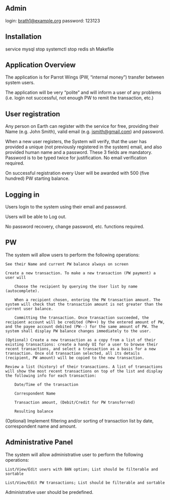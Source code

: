
## Admin
login: brath1@example.org
password: 123123

## Installation
service mysql stop
systemctl stop redis
sh Makefile

## Application Overview

The application is for Parrot Wings (PW, “internal money”) transfer between system users.

The application will be very “polite” and will inform a user of any problems (i.e. login not successful, not enough PW to remit the transaction, etc.)
## User registration

Any person on Earth can register with the service for free, providing their Name (e.g. John Smith), valid email (e.g. jsmith@gmail.com) and password.

When a new user registers, the System will verify, that the user has provided a unique (not previously registered in the system) email, and also provided human name and a password. These 3 fields are mandatory. Password is to be typed twice for justification. No email verification required.

On successful registration every User will be awarded with 500 (five hundred) PW starting balance.
## Logging in

Users login to the system using their email and password.

Users will be able to Log out.

No password recovery, change password, etc. functions required.
## PW

The system will allow users to perform the following operations:

    See their Name and current PW balance always on screen

    Create a new transaction. To make a new transaction (PW payment) a user will

        Choose the recipient by querying the User list by name (autocomplete).

        When a recipient chosen, entering the PW transaction amount. The system will check that the transaction amount is not greater than the current user balance.

        Committing the transaction. Once transaction succeeded, the recipient account will be credited (PW++) by the entered amount of PW, and the payee account debited (PW--) for the same amount of PW. The system shall display PW balance changes immediately to the user.

    (Optional) Create a new transaction as a copy from a list of their existing transactions: create a handy UI for a user to browse their recent transactions, and select a transaction as a basis for a new transaction. Once old transaction selected, all its details (recipient, PW amount) will be copied to the new transaction.

    Review a list (history) of their transactions. A list of transactions will show the most recent transactions on top of the list and display the following info for each transaction:

        Date/Time of the transaction

        Correspondent Name

        Transaction amount, (Debit/Credit for PW transferred)

        Resulting balance

(Optional) Implement filtering and/or sorting of transaction list by date, correspondent name and amount.
## Administrative Panel

The system will allow administrative user to perform the following operations:

    List/View/Edit users with BAN option; List should be filterable and sortable

    List/View/Edit PW transactions; List should be filterable and sortable

Administrative user should be predefined.
